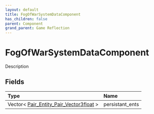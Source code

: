 ```yaml
---
layout: default
title: FogOfWarSystemDataComponent
has_children: false
parent: Component
grand_parent: Game Reflection
---
```

# FogOfWarSystemDataComponent
Description 

## Fields

| Type | Name |
|:----------|:--------------|
| Vector< [Pair_Entity_Pair_Vector3float](/riftbreaker-wiki/docs/game-reflection/classes/pair__entity__pair__vector3float/) > | persistant_ents |

